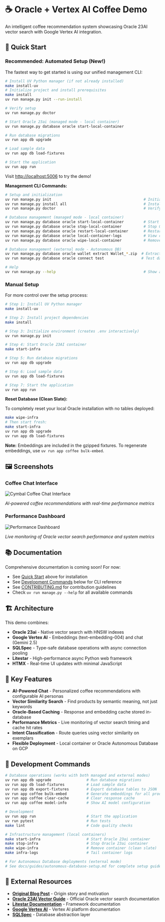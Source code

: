 # ☕ Oracle + Vertex AI Coffee Demo

An intelligent coffee recommendation system showcasing Oracle 23AI vector search with Google Vertex AI integration.

## 🚀 Quick Start

### Recommended: Automated Setup (New!)

The fastest way to get started is using our unified management CLI:

```bash
# Install UV Python manager (if not already installed)
make install-uv
# Initialize project and install prerequisites
make install
uv run manage.py init --run-install

# Verify setup
uv run manage.py doctor

# Start Oracle 23ai (managed mode - local container)
uv run manage.py database oracle start-local-container

# Run database migrations
uv run app db upgrade

# Load sample data
uv run app db load-fixtures

# Start the application
uv run app run
```

Visit [http://localhost:5006](http://localhost:5006) to try the demo!

**Management CLI Commands:**

```bash
# Setup and initialization
uv run manage.py init                                          # Initialize project (creates .env interactively)
uv run manage.py install all                                   # Install all prerequisites
uv run manage.py doctor                                        # Verify setup and prerequisites

# Database management (managed mode - local container)
uv run manage.py database oracle start-local-container         # Start Oracle container
uv run manage.py database oracle stop-local-container          # Stop Oracle container
uv run manage.py database oracle restart-local-container       # Restart Oracle container
uv run manage.py database oracle local-container-logs          # View container logs
uv run manage.py database oracle wipe-local-container          # Remove container (clean slate)

# Database management (external mode - Autonomous DB)
uv run manage.py database oracle wallet extract Wallet_*.zip  # Extract wallet
uv run manage.py database oracle connect test                 # Test database connection

# Help
uv run manage.py --help                                        # Show all available commands
```

### Manual Setup

For more control over the setup process:

```bash
# Step 1: Install UV Python manager
make install-uv

# Step 2: Install project dependencies
make install

# Step 3: Initialize environment (creates .env interactively)
uv run manage.py init

# Step 4: Start Oracle 23AI container
make start-infra

# Step 5: Run database migrations
uv run app db upgrade

# Step 6: Load sample data
uv run app db load-fixtures

# Step 7: Start the application
uv run app run
```

**Reset Database (Clean Slate):**

To completely reset your local Oracle installation with no tables deployed:

```bash
make wipe-infra
# Then start fresh:
make start-infra
uv run app db upgrade
uv run app db load-fixtures
```

**Note:** Embeddings are included in the gzipped fixtures. To regenerate embeddings, use `uv run app coffee bulk-embed`.

## 🖼️ Screenshots

### Coffee Chat Interface

![Cymbal Coffee Chat Interface](docs/screenshots/cymbal_chat.png)

_AI-powered coffee recommendations with real-time performance metrics_

### Performance Dashboard

![Performance Dashboard](docs/screenshots/performance_dashboard.png)

_Live monitoring of Oracle vector search performance and system metrics_

## 📚 Documentation

Comprehensive documentation is coming soon! For now:

- See [Quick Start](#-quick-start) above for installation
- See [Development Commands](#-development-commands) below for CLI reference
- See [CONTRIBUTING.md](CONTRIBUTING.md) for contribution guidelines
- Check `uv run manage.py --help` for all available commands

## 🏗️ Architecture

This demo combines:

- **Oracle 23ai** - Native vector search with HNSW indexes
- **Google Vertex AI** - Embeddings (text-embedding-004) and chat (Gemini 2.5)
- **SQLSpec** - Type-safe database operations with async connection pooling
- **Litestar** - High-performance async Python web framework
- **HTMX** - Real-time UI updates with minimal JavaScript

## 🎯 Key Features

- **AI-Powered Chat** - Personalized coffee recommendations with configurable AI personas
- **Vector Similarity Search** - Find products by semantic meaning, not just keywords
- **Oracle-Based Caching** - Response and embedding cache stored in-database
- **Performance Metrics** - Live monitoring of vector search timing and cache hit rates
- **Intent Classification** - Route queries using vector similarity on exemplars
- **Flexible Deployment** - Local container or Oracle Autonomous Database on GCP

## 🔧 Development Commands

```bash
# Database operations (works with both managed and external modes)
uv run app db upgrade                # Run database migrations
uv run app db load-fixtures          # Load sample data
uv run app db export-fixtures        # Export database tables to JSON
uv run app coffee bulk-embed         # Generate embeddings for all products
uv run app coffee clear-cache        # Clear response cache
uv run app coffee model-info         # Show AI model configuration

# Development
uv run app run                       # Start the application
uv run pytest                        # Run tests
make lint                            # Code quality checks

# Infrastructure management (local containers)
make start-infra                     # Start Oracle 23ai container
make stop-infra                      # Stop Oracle 23ai container
make wipe-infra                      # Remove container (clean slate)
make infra-logs                      # Tail container logs

# For Autonomous Database deployments (external mode)
# See docs/guides/autonomous-database-setup.md for complete setup guide
```

## 📖 External Resources

- **[Original Blog Post](https://cloud.google.com/blog/topics/partners/ai-powered-coffee-nirvana-runs-on-oracle-database-on-google-cloud/)** - Origin story and motivation
- **[Oracle 23AI Vector Guide](https://docs.oracle.com/en/database/oracle/oracle-database/23/vecse/)** - Official Oracle vector search documentation
- **[Litestar Documentation](https://docs.litestar.dev)** - Framework documentation
- **[Google Vertex AI](https://cloud.google.com/vertex-ai/docs)** - Vertex AI platform documentation
- **[SQLSpec](https://github.com/litestar-org/litestar-sqlspec)** - Database abstraction layer
